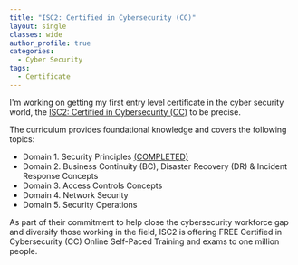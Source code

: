 ```yaml
---
title: "ISC2: Certified in Cybersecurity (CC)"
layout: single
classes: wide
author_profile: true
categories:
  - Cyber Security
tags:
  - Certificate
---
```

I'm working on getting my first entry level certificate in the cyber security world, the <a href="https://www.isc2.org/Certifications/CC" target="_blank">ISC2: Certified in Cybersecurity (CC)</a> to be precise.

The curriculum provides foundational knowledge and covers the following topics:
* Domain 1. Security Principles <a href="{{site.baseurl}}/assets/images/ISC2-CC-module1.png" target="_blank">(COMPLETED)</a>
* Domain 2. Business Continuity (BC), Disaster Recovery (DR) & Incident Response Concepts
* Domain 3. Access Controls Concepts
* Domain 4. Network Security
* Domain 5. Security Operations

As part of their commitment to help close the cybersecurity workforce gap and diversify those working in the field, ISC2 is offering FREE Certified in Cybersecurity (CC) Online Self-Paced Training and exams to one million people.



